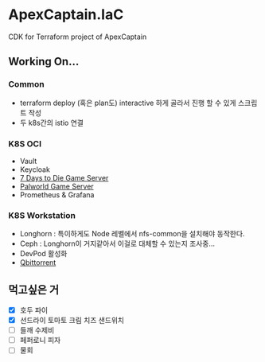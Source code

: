 # ApexCaptain.IaC

CDK for Terraform project of ApexCaptain

## Working On...

### Common

- terraform deploy (혹은 plan도) interactive 하게 골라서 진행 할 수 있게 스크립트 작성
- 두 k8s간의 istio 연결

### K8S OCI

- Vault
- Keycloak
- [7 Days to Die Game Server](https://hub.docker.com/r/ich777/csmm-7dtd)
- [Palworld Game Server](https://hub.docker.com/r/thijsvanloef/palworld-server-docker)
- Prometheus & Grafana

### K8S Workstation

- Longhorn : 특이하게도 Node 레벨에서 nfs-common을 설치해야 동작한다.
- Ceph : Longhorn이 거지같아서 이걸로 대체할 수 있는지 조사중...
- DevPod 활성화
- [Qbittorrent](https://hub.docker.com/r/linuxserver/qbittorrent)

## 먹고싶은 거

- [x] 호두 파이
- [x] 선드라이 토마토 크림 치즈 샌드위치
- [ ] 들깨 수제비
- [ ] 페퍼로니 피자
- [ ] 물회
